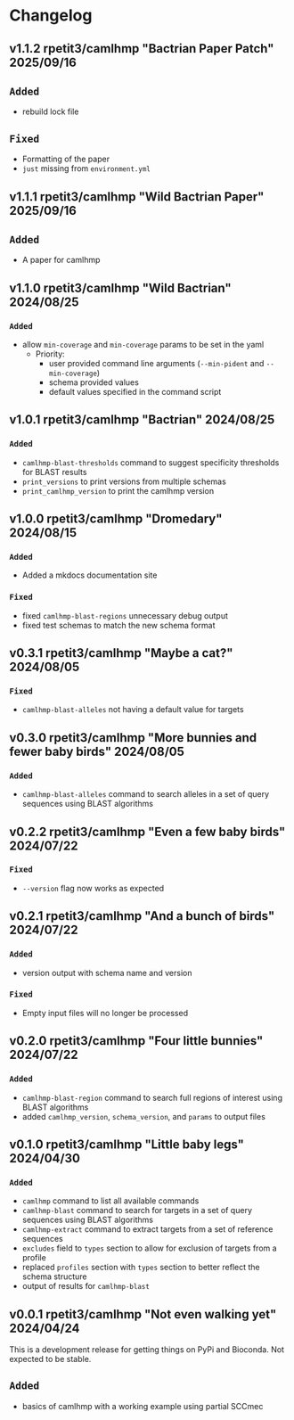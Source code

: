 
# Changelog

## v1.1.2 rpetit3/camlhmp "Bactrian Paper Patch" 2025/09/16

## `Added`

- rebuild lock file

## `Fixed`

- Formatting of the paper
- `just` missing from `environment.yml`


## v1.1.1 rpetit3/camlhmp "Wild Bactrian Paper" 2025/09/16

## `Added`

- A paper for camlhmp

## v1.1.0 rpetit3/camlhmp "Wild Bactrian" 2024/08/25

### `Added`

- allow `min-coverage` and `min-coverage` params to be set in the yaml
    - Priority:
        - user provided command line arguments (`--min-pident` and `--min-coverage`)
        - schema provided values
        - default values specified in the command script

## v1.0.1 rpetit3/camlhmp "Bactrian" 2024/08/25

### `Added`

- `camlhmp-blast-thresholds` command to suggest specificity thresholds for BLAST results
- `print_versions` to print versions from multiple schemas
- `print_camlhmp_version` to print the camlhmp version

## v1.0.0 rpetit3/camlhmp "Dromedary" 2024/08/15

### `Added`

- Added a mkdocs documentation site

### `Fixed`

- fixed `camlhmp-blast-regions` unnecessary debug output
- fixed test schemas to match the new schema format

## v0.3.1 rpetit3/camlhmp "Maybe a cat?" 2024/08/05

### `Fixed`

- `camlhmp-blast-alleles` not having a default value for targets

## v0.3.0 rpetit3/camlhmp "More bunnies and fewer baby birds" 2024/08/05

### `Added`

- `camlhmp-blast-alleles` command to search alleles in a set of query sequences using BLAST algorithms

## v0.2.2 rpetit3/camlhmp "Even a few baby birds" 2024/07/22

### `Fixed`

- `--version` flag now works as expected

## v0.2.1 rpetit3/camlhmp "And a bunch of birds" 2024/07/22

### `Added`

- version output with schema name and version

### `Fixed`

- Empty input files will no longer be processed

## v0.2.0 rpetit3/camlhmp "Four little bunnies" 2024/07/22

### `Added`

- `camlhmp-blast-region` command to search full regions of interest using BLAST algorithms
- added `camlhmp_version`, `schema_version`, and `params` to output files

## v0.1.0 rpetit3/camlhmp "Little baby legs" 2024/04/30

### `Added`

- `camlhmp` command to list all available commands
- `camlhmp-blast` command to search for targets in a set of query sequences using BLAST algorithms
- `camlhmp-extract` command to extract targets from a set of reference sequences
- `excludes` field to `types` section to allow for exclusion of targets from a profile
- replaced `profiles` section with `types` section to better reflect the schema structure
- output of results for `camlhmp-blast`

## v0.0.1 rpetit3/camlhmp "Not even walking yet" 2024/04/24

This is a development release for getting things on PyPi and Bioconda. Not expected to be stable.

## `Added`

- basics of camlhmp with a working example using partial SCCmec
